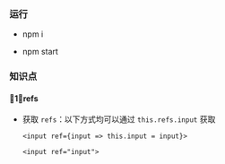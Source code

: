 ### 运行

- npm i

- npm start

### 知识点

#### 1、refs

- 获取 `refs`：以下方式均可以通过 `this.refs.input` 获取

    ```
    <input ref={input => this.input = input}>

    <input ref="input">

    ```